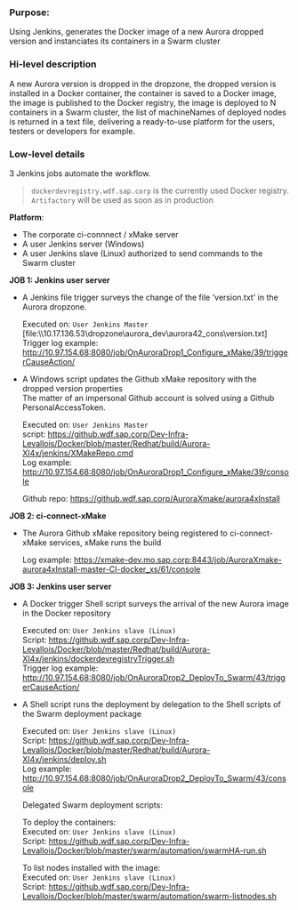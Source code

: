 ### Purpose:
Using Jenkins, generates the Docker image of a new Aurora dropped version and instanciates its containers in a Swarm cluster  

### Hi-level description
A new Aurora version is dropped in the dropzone, the dropped version is installed in a Docker container, the container is saved to a Docker image, the image is published to the Docker registry, the image is deployed to N containers in a Swarm cluster, the list of machineNames of deployed nodes is returned in a text file, delivering a ready-to-use platform for the users, testers or developers for example.

### Low-level details  
3 Jenkins jobs automate the workflow.  

> `dockerdevregistry.wdf.sap.corp` is the currently used  Docker registry. `Artifactory` will be used as soon as in production

**Platform**:  
- The corporate ci-connnect / xMake server
- A user Jenkins server (Windows)
- A user Jenkins slave (Linux) authorized to send commands to the Swarm cluster

**JOB 1: Jenkins user server**  

- A Jenkins file trigger surveys the change of the file 'version.txt' in the Aurora dropzone.  
  
  Executed on: `User Jenkins Master`  
  [file:\\\10.17.136.53\dropzone\aurora_dev\aurora42_cons\version.txt]  
  Trigger log example: http://10.97.154.68:8080/job/OnAuroraDrop1_Configure_xMake/39/triggerCauseAction/  
  
- A Windows script updates the Github xMake repository with the dropped version properties  
  The matter of an impersonal Github account is solved using a Github PersonalAccessToken.  
  
  Executed on: `User Jenkins Master`  
  script: https://github.wdf.sap.corp/Dev-Infra-Levallois/Docker/blob/master/Redhat/build/Aurora-XI4x/jenkins/XMakeRepo.cmd  
  Log example: http://10.97.154.68:8080/job/OnAuroraDrop1_Configure_xMake/39/console  

  Github repo: https://github.wdf.sap.corp/AuroraXmake/aurora4xInstall  

**JOB 2: ci-connect-xMake**  
- The Aurora Github xMake repository being registered to ci-connect-xMake services, xMake runs the build  
  
  Log example: https://xmake-dev.mo.sap.corp:8443/job/AuroraXmake-aurora4xInstall-master-CI-docker_xs/61/console  

**JOB 3: Jenkins user server**  

- A Docker trigger Shell script surveys the arrival of the new Aurora image in the Docker repository  
  
  Executed on: `User Jenkins slave (Linux)`  
  Script: https://github.wdf.sap.corp/Dev-Infra-Levallois/Docker/blob/master/Redhat/build/Aurora-XI4x/jenkins/dockerdevregistryTrigger.sh  
  Trigger log example: http://10.97.154.68:8080/job/OnAuroraDrop2_DeployTo_Swarm/43/triggerCauseAction/  

- A Shell script runs the deployment by delegation to the Shell scripts of the Swarm deployment package  
  
  Executed on: `User Jenkins slave (Linux)`  
  Script: https://github.wdf.sap.corp/Dev-Infra-Levallois/Docker/blob/master/Redhat/build/Aurora-XI4x/jenkins/deploy.sh  
  Log example: http://10.97.154.68:8080/job/OnAuroraDrop2_DeployTo_Swarm/43/console  
  
  Delegated Swarm deployment scripts:  
  
  To deploy the containers:  
  Executed on: `User Jenkins slave (Linux)`  
  Script: https://github.wdf.sap.corp/Dev-Infra-Levallois/Docker/blob/master/swarm/automation/swarmHA-run.sh  
  
  To list nodes installed with the image:  
  Executed on: `User Jenkins slave (Linux)`  
  Script: https://github.wdf.sap.corp/Dev-Infra-Levallois/Docker/blob/master/swarm/automation/swarm-listnodes.sh  
